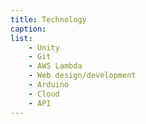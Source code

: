 ```yaml
---
title: Technology
caption: 
list:
    - Unity
    - Git
    - AWS Lambda
    - Web design/development
    - Arduino
    - Cloud
    - API
---
```

